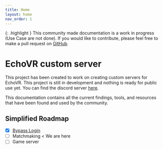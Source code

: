 ```yaml
---
title: Home
layout: home
nav_order: 1
---
```


{: .highlight }
This community made documentation is a work in progress (Use Case are not done). If you would like to contribute, please feel free to make a pull request on [GitHub](https://github.com/NotBlue-Dev/NotBlue-Dev.github.io).

# EchoVR custom server
This project has been created to work on creating custom servers for EchoVR. This project is still in development and nothing is ready for public use yet.
You can find the discord server [here](https://discord.gg/FAp64326as).

This documentation contains all the current findings, tools, and resources that have been found and used by the community.

## Simplified Roadmap
- [x] [Bypass Login]
- [ ] Matchmaking < We are here
- [ ] Game server

[Bypass Login]: https://notblue-dev.github.io/Patches/patches.html

